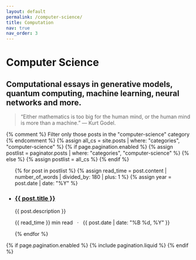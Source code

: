 ```yaml
---
layout: default
permalink: /computer-science/
title: Computation
nav: true
nav_order: 3
---
```


<div class="post">

  <div class="header-bar">
    <h1>Computer Science</h1>
    <h2>Computational essays in generative models, quantum computing, machine learning, neural networks and more.</h2>
  </div>
  <blockquote>
    “Either mathematics is too big for the human mind, or the human mind is more than a machine.”  
    — Kurt Godel.
  </blockquote>

  {% comment %}
  Filter only those posts in the "computer-science" category
  {% endcomment %}
  {% assign all_cs = site.posts | where: "categories", "computer-science" %}
  {% if page.pagination.enabled %}
    {% assign postlist = paginator.posts | where: "categories", "computer-science" %}
  {% else %}
    {% assign postlist = all_cs %}
  {% endif %}

  <ul class="post-list">
    {% for post in postlist %}
      {% assign read_time = post.content | number_of_words | divided_by: 180 | plus: 1 %}
      {% assign year = post.date | date: "%Y" %}
      <li>
        <h3><a href="{{ post.url | relative_url }}">{{ post.title }}</a></h3>
        <p>{{ post.description }}</p>
        <p class="post-meta">
          {{ read_time }} min read &nbsp; &middot; &nbsp;
          {{ post.date | date: "%B %d, %Y" }}
        </p>
      </li>
    {% endfor %}
  </ul>

  {% if page.pagination.enabled %}
    {% include pagination.liquid %}
  {% endif %}

</div>
